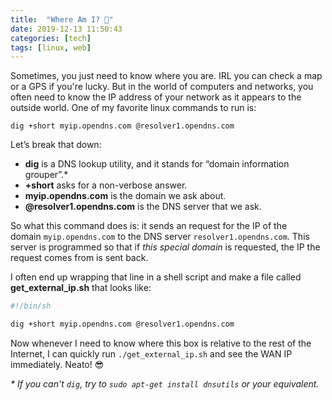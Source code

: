 ```yaml
---
title:  "Where Am I? 📍"
date: 2019-12-13 11:50:43
categories: [tech]
tags: [linux, web]
---
```


Sometimes, you just need to know where you are. IRL you can check a map or a GPS if you're lucky. But in the world of computers and networks, you often need to know the IP address of your network as it appears to the outside world. One of my favorite linux commands to run is:

```
dig +short myip.opendns.com @resolver1.opendns.com
```

Let’s break that down:
- **dig** is a DNS lookup utility, and it stands for “domain information grouper”.*
- **+short** asks for a non-verbose answer.
- **myip.opendns.com** is the domain we ask about.
- **@resolver1.opendns.com** is the DNS server that we ask.

So what this command does is: it sends an request for the IP of the domain `myip.opendns.com` to the DNS server `resolver1.opendns.com`. This server is programmed so that if _this special domain_ is requested, the IP the request comes from is sent back.

I often end up wrapping that line in a shell script and make a file called **get_external_ip.sh** that looks like:

```sh
#!/bin/sh

dig +short myip.opendns.com @resolver1.opendns.com
```

Now whenever I need to know where this box is relative to the rest of the Internet, I can quickly run `./get_external_ip.sh` and see the WAN IP immediately. Neato! 😎

_* If you can't `dig`, try to `sudo apt-get install dnsutils` or your equivalent._
